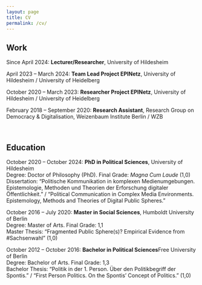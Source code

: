 ```yaml
---
layout: page
title: CV
permalink: /cv/
---
```


## Work

Since April 2024: **Lecturer/Researcher**, University of Hildesheim

April 2023 – March 2024: **Team Lead Project EPINetz**, University of Hildesheim / University of Heidelberg

October 2020 – March 2023: **Researcher Project EPINetz**, University of Hildesheim / University of Heidelberg

February 2018 – September 2020: **Research Assistant**, Research Group on Democracy & Digitalisation, Weizenbaum Institute Berlin / WZB

 
## Education

October 2020 – October 2024: **PhD in Political Sciences**, University of Hildesheim\
Degree: Doctor of Philosophy (PhD). Final Grade: _Magna Cum Laude_ (1,0)\
Dissertation: “Politische Kommunikation in komplexen Medienumgebungen. Epistemologie, Methoden und Theorien der Erforschung digitaler Öffentlichkeit.” / “Political Communication in Complex Media Environments. Epistemology, Methods and Theories of Digital Public Spheres.”

October 2016 – July 2020: **Master in Social Sciences**, Humboldt University of Berlin\
Degree: Master of Arts. Final Grade: 1,1\
Master Thesis: “Fragmented Public Sphere(s)? Empirical Evidence from \#Sachsenwahl” (1,0)

October 2012 – October 2016: **Bachelor in Political Sciences**Free University of Berlin\
Degree: Bachelor of Arts. Final Grade: 1,3\
Bachelor Thesis: “Politik in der 1. Person. Über den Politikbegriff der Spontis.” / “First Person Politics. On the Spontis’ Concept of Politics.” (1,0)

